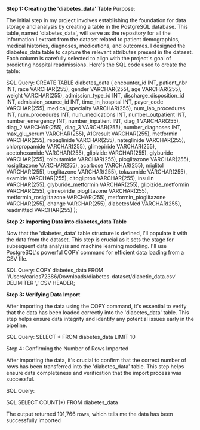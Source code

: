 **Step 1: Creating the 'diabetes_data' Table**
Purpose:

The initial step in my project involves establishing the foundation for data storage and analysis by creating a table in the PostgreSQL database. This table, named 'diabetes_data', will serve as the repository for all the information I extract from the dataset related to patient demographics, medical histories, diagnoses, medications, and outcomes. I designed the diabetes_data table to capture the relevant attributes present in the dataset. Each column is carefully selected to align with the project's goal of predicting hospital readmissions.  Here's the SQL code used to create the table:

SQL Query:
CREATE TABLE diabetes_data (
    encounter_id INT,
    patient_nbr INT,
    race VARCHAR(255),
    gender VARCHAR(255),
    age VARCHAR(255),
    weight VARCHAR(255),
    admission_type_id INT,
    discharge_disposition_id INT,
    admission_source_id INT,
    time_in_hospital INT,
    payer_code VARCHAR(255),
    medical_specialty VARCHAR(255),
    num_lab_procedures INT,
    num_procedures INT,
    num_medications INT,
    number_outpatient INT,
    number_emergency INT,
    number_inpatient INT,
    diag_1 VARCHAR(255),
    diag_2 VARCHAR(255),
    diag_3 VARCHAR(255),
    number_diagnoses INT,
    max_glu_serum VARCHAR(255),
    A1Cresult VARCHAR(255),
    metformin VARCHAR(255),
    repaglinide VARCHAR(255),
    nateglinide VARCHAR(255),
    chlorpropamide VARCHAR(255),
    glimepiride VARCHAR(255),
    acetohexamide VARCHAR(255),
    glipizide VARCHAR(255),
    glyburide VARCHAR(255),
    tolbutamide VARCHAR(255),
    pioglitazone VARCHAR(255),
    rosiglitazone VARCHAR(255),
    acarbose VARCHAR(255),
    miglitol VARCHAR(255),
    troglitazone VARCHAR(255),
    tolazamide VARCHAR(255),
    examide VARCHAR(255),
    citoglipton VARCHAR(255),
    insulin VARCHAR(255),
    glyburide_metformin VARCHAR(255),
    glipizide_metformin VARCHAR(255),
    glimepiride_pioglitazone VARCHAR(255),
    metformin_rosiglitazone VARCHAR(255),
    metformin_pioglitazone VARCHAR(255),
    change VARCHAR(255),
    diabetesMed VARCHAR(255),
    readmitted VARCHAR(255)
);

**Step 2: Importing Data into diabetes_data Table**

Now that the 'diabetes_data' table structure is defined, I'll populate it with the data from the dataset. This step is crucial as it sets the stage for subsequent data analysis and machine learning modeling. I'll use PostgreSQL's powerful COPY command for efficient data loading from a CSV file.

SQL Query:
COPY diabetes_data 
FROM '/Users/carlos72386/Downloads/diabetes-dataset/diabetic_data.csv' 
DELIMITER ',' 
CSV HEADER;

**Step 3: Verifying Data Import**

After importing the data using the COPY command, it's essential to verify that the data has been loaded correctly into the 'diabetes_data' table. This step helps ensure data integrity and identify any potential issues early in the pipeline.

SQL Query:
SELECT *
FROM diabetes_data
LIMIT 10

Step 4: Confirming the Number of Rows Imported

After importing the data, it's crucial to confirm that the correct number of rows has been transferred into the 'diabetes_data' table. This step helps ensure data completeness and verification that the import process was successful.

SQL Query:

SQL
SELECT COUNT(*)
FROM diabetes_data

The output returned 101,766 rows, which tells me the data has been successfully imported

